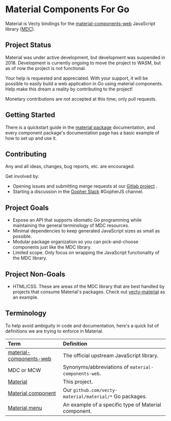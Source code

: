 # Material Components For Go

Material is Vecty bindings for the [material-components-web][] JavaScript
library ([MDC](#Terminology)).

## Project Status

Material was under active development, but development was suspended in
2018. Development is currently ongoing to move the project to WASM, but
as of now the project is not functional.

Your help is requested and appreciated. With your support, it will be
possible to easily build a web application in Go using material
components. Help make this dream a reality by contributing to the project!

Monetary contributions are not accepted at this time; only pull requests.

## Getting Started

There is a quickstart guide in the [material package][material component]
documentation, and every component package's documentation page has a basic
example of how to set up and use it.

## Contributing

Any and all ideas, changes, bug reports, etc. are encouraged.

Get involved by:
- Opening issues and submitting merge requests at our [Gitlab project][Material]
  .
- Starting a discussion in the [Gopher Slack][] #GopherJS channel.

## Project Goals

- Expose an API that supports idiomatic Go programming while maintaining
  the general terminology of MDC resources.
- Minimal dependencies to keep generated JavaScript sizes as small as possible.
- Modular package organization so you can pick-and-choose components just like
  the MDC library.
- Limited scope. Only focus on wrapping the JavaScript functionality of the MDC
  library.

## Project Non-Goals

- HTML/CSS. These are areas of the MDC library that are best handled by projects
  that consume Material's packages. Check out
  [vecty-material][] as an example.

## Terminology

To help avoid ambiguity in code and documentation, here's a quick list of
definitions we are trying to enforce in Material.

| Term                        | Definition                                           |
| :---                        | :---------                                           |
| [material-components-web][] | The official upstream JavaScript library.            |
| MDC or MCW                  | Synonyms/abbreviations of `material-components-web`. |
| [Material][]                | This project.                                        |
| [Material component][]      | Our `github.com/vecty-material/material/*` Go packages.             |
| [Material menu][]           | An example of a specific type of Material component. |

[material-components-web]: https://github.com/material-components/material-components-web
[Material]: https://gitlab.com/agamigo/material
[Material component]: https://godoc.org/github.com/vecty-material/material
[Material menu]: https://godoc.org/github.com/vecty-material/material/menu
[vecty-material]: https://gitlab.com/agamigo/vecty-material
[Gopher Slack]: https://gophers.slack.com
[gl-issue-1]: https://gitlab.com/agamigo/material/issues/1
